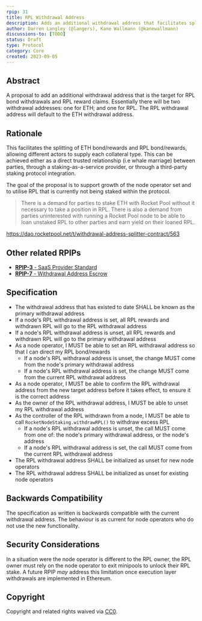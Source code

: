 ```yaml
---
rpip: 31
title: RPL Withdrawal Address
description: Adds an additional withdrawal address that facilitates splitting ETH bond and rewards from RPL bond and rewards
author: Darren Langley (@langers), Kane Wallmann (@kanewallmann)
discussions-to: [TODO]
status: Draft
type: Protocol
category: Core
created: 2023-09-05
---
```


## Abstract
A proposal to add an additional withdrawal address that is the target for RPL bond withdrawals and RPL reward claims. Essentially there will be two withdrawal addresses: one for ETH; and one for RPL. The RPL withdrawal address will default to the ETH withdrawal address.

## Rationale
This facilitates the splitting of ETH bond/rewards and RPL bond/rewards, allowing different actors to supply each collateral type. This can be achieved either as a direct trusted relationship (i.e whale marriage) between parties, through a staking-as-a-service provider, or through a third-party staking protocol integration.  

The goal of the proposal is to support growth of the node operator set and to utilise RPL that is currently not being staked within the protocol.

> There is a demand for parties to stake ETH with Rocket Pool without it necessary to take a position in RPL. There is also a demand from parties uninterested with running a Rocket Pool node to be able to loan unstaked RPL to other parties and earn yield on their loaned RPL.

https://dao.rocketpool.net/t/withdrawal-address-splitter-contract/563

## Other related RPIPs
- [**RPIP-3** - SaaS Provider Standard](./RPIP-3.md)
- [**RPIP-7** - Withdrawal Address Escrow](./RPIP-7.md) 

## Specification
- The withdrawal address that has existed to date SHALL be known as the primary withdrawal address
- If a node's RPL withdrawal address is set, all RPL rewards and withdrawn RPL will go to the RPL withdrawal address
- If a node's RPL withdrawal address is unset, all RPL rewards and withdrawn RPL will go to the primary withdrawal address
- As a node operator, I MUST be able to set an RPL withdrawal address so that I can direct my RPL bond/rewards
  - If a node's RPL withdrawal address is unset, the change MUST come from the node's primary withdrawal address
  - If a node's RPL withdrawal address is set, the change MUST come from the current RPL withdrawal address
- As a node operator, I MUST be able to confirm the RPL withdrawal address from the new target address before it takes effect, to ensure it is the correct address
- As the owner of the RPL withdrawal address, I MUST be able to unset my RPL withdrawal address
- As the controller of the RPL withdrawn from a node, I MUST be able to call `RocketNodeStaking.withdrawRPL()` to withdraw excess RPL
  - If a node's RPL withdrawal address is unset, the call MUST come from one of: the node's primary withdrawal address, or the node's address
  - If a node's RPL withdrawal address is set, the call MUST come from the current RPL withdrawal address
- The RPL withdrawal address SHALL be initialized as unset for new node operators
- The RPL withdrawal address SHALL be initialized as unset for existing node operators

## Backwards Compatibility
The specification as written is backwards compatible with the current withdrawal address. The behaviour is as current for node operators who do not use the new functionality.

## Security Considerations
In a situation were the node operator is different to the RPL owner, the RPL owner must rely on the node operator to exit minipools to unlock their RPL stake. A future RPIP *may* address this limitation once execution layer withdrawals are implemented in Ethereum.

## Copyright
Copyright and related rights waived via [CC0](https://creativecommons.org/publicdomain/zero/1.0/).
